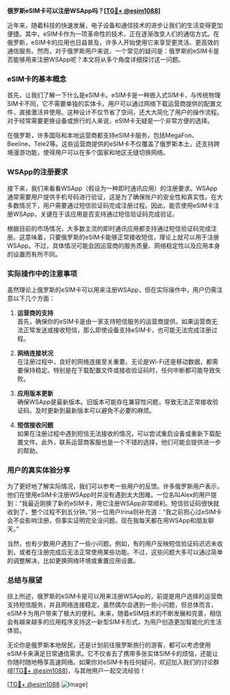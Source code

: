 **俄罗斯eSIM卡可以注册WSApp吗？[[TG💪+ @esim1088](https://t.me/s/esim1088)]**

近年来，随着科技的快速发展，电子设备和通信技术的进步让我们的生活变得更加便捷。其中，eSIM卡作为一项革命性的技术，正在逐渐改变人们的通信方式。在俄罗斯，eSIM卡的应用也日益普及，许多人开始使用它来享受更灵活、更高效的通信服务。然而，对于俄罗斯用户来说，一个常见的疑问是：俄罗斯的eSIM卡是否能够用来注册WSApp呢？本文将从多个角度详细探讨这一问题。

### eSIM卡的基本概念

首先，让我们了解一下什么是eSIM卡。eSIM卡是一种嵌入式SIM卡，与传统物理SIM卡不同，它不需要单独的实体卡。用户可以通过网络下载运营商提供的配置文件，直接激活并使用。这种设计不仅节省了空间，还大大简化了用户的操作流程。对于经常需要更换设备或旅行的人来说，eSIM卡无疑是一个非常方便的选择。

在俄罗斯，许多国际和本地运营商都支持eSIM卡服务，包括MegaFon、Beeline、Tele2等。这些运营商提供的eSIM卡不仅覆盖了俄罗斯本土，还支持跨境漫游功能，使得用户可以在多个国家和地区无缝切换网络。

### WSApp的注册要求

接下来，我们来看看WSApp（假设为一种即时通讯应用）的注册要求。WSApp通常需要用户提供手机号码进行验证，这是为了确保账户的安全性和真实性。在大多数情况下，用户需要通过短信验证码完成注册过程。因此，能否使用eSIM卡注册WSApp，关键在于该应用是否支持通过短信验证码完成验证。

根据目前的市场情况，大多数主流的即时通讯应用都支持通过短信验证码完成注册。这意味着，只要俄罗斯的eSIM卡能够正常接收短信，理论上就可以用于注册WSApp。不过，具体情况可能会因运营商的服务质量、网络稳定性以及应用本身的设置而有所不同。

### 实际操作中的注意事项

虽然理论上俄罗斯的eSIM卡可以用来注册WSApp，但在实际操作中，用户仍需注意以下几个方面：

1. **运营商的支持**  
   首先，确保你的eSIM卡是由一家支持短信服务的运营商提供。如果运营商无法正常发送或接收短信，那么即使设备支持eSIM卡，也可能无法完成注册过程。

2. **网络连接状况**  
   在注册过程中，良好的网络连接至关重要。无论是Wi-Fi还是移动数据，都需要保持稳定。特别是在下载配置文件或接收验证码时，任何中断都可能导致失败。

3. **应用版本更新**  
   确保WSApp是最新版本。旧版本可能存在兼容性问题，导致无法正常接收验证码。及时更新到最新版本可以避免不必要的麻烦。

4. **短信接收问题**  
   如果在注册过程中遇到短信无法接收的情况，可以尝试重启设备或重新下载配置文件。此外，联系运营商客服也是一个不错的选择，他们可能会提供进一步的帮助。

### 用户的真实体验分享

为了更好地了解实际情况，我们可以参考一些用户的反馈。许多俄罗斯用户表示，他们在使用eSIM卡注册WSApp时并没有遇到太大困难。一位名叫Alex的用户提到：“我最近刚换了新的eSIM卡，用它注册WSApp非常顺利。短信验证码很快就收到了，整个过程不到五分钟。”另一位用户Irina则补充道：“我之前担心过eSIM卡会不会影响注册，但事实证明完全没问题。现在我每天都在用WSApp和朋友聊天。”

当然，也有少数用户遇到了一些小问题。例如，有的用户反映短信验证码迟迟未收到，或者在注册完成后无法正常使用某些功能。不过，这些问题大多可以通过简单的调整解决，比如更换网络环境或重置应用设置。

### 总结与展望

综上所述，俄罗斯的eSIM卡是可以用来注册WSApp的，前提是用户选择的运营商支持短信服务，并且网络连接稳定。虽然偶尔会遇到一些小问题，但总体而言，eSIM卡为用户带来了极大的便利。未来，随着eSIM技术的不断发展和完善，相信会有越来越多的应用程序支持这一新型SIM卡形式，为用户创造更加智能化的生活体验。

无论你是俄罗斯本地居民，还是计划前往俄罗斯旅行的游客，都可以考虑使用eSIM卡来满足日常通信需求。它不仅省去了携带多张实体SIM卡的烦恼，还能让你随时随地畅享高速网络。如果你对eSIM卡有任何疑问，欢迎加入我们的讨论群组[[TG💪+ @esim1088](https://t.me/s/esim1088)]，与其他用户一起交流经验！

[[TG💪+ @esim1088](https://t.me/s/esim1088) ![Image](https://i.postimg.cc/4NQfJmqS/Snipaste-2025-05-13-00-14-12.png)]